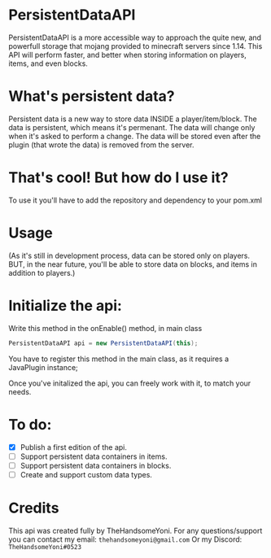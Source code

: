 # PersistentDataAPI

PersistentDataAPI is a more accessible way to approach the quite new, and powerfull storage that mojang provided to minecraft servers since 1.14.
This API will perform faster, and better when storing information on players, items, and even blocks. 

# What's persistent data?
Persistent data is a new way to store data INSIDE a player/item/block. The data is persistent, which means it's permenant. 
The data will change only when it's asked to perform a change.
The data will be stored even after the plugin (that wrote the data) is removed from the server.

# That's cool! But how do I use it?
To use it you'll have to add the repository and dependency to your pom.xml

# Usage
(As it's still in development process, data can be stored only on players. 
BUT, in the near future, you'll be able to store data on blocks, and items in addition to players.)

# Initialize the api:
Write this method in the onEnable() method, in main class
```java
PersistentDataAPI api = new PersistentDataAPI(this);
```
You have to register this method in the main class, as it requires a JavaPlugin instance;

Once you've initalized the api, you can freely work with it, to match your needs.

# To do:
- [x] Publish a first edition of the api.
- [ ] Support persistent data containers in items.
- [ ] Support persistent data containers in blocks.
- [ ] Create and support custom data types.

# Credits
This api was created fully by TheHandsomeYoni.
For any questions/support you can contact my email:
`thehandsomeyoni@gmail.com`
Or my Discord:
`TheHandsomeYoni#0523`
